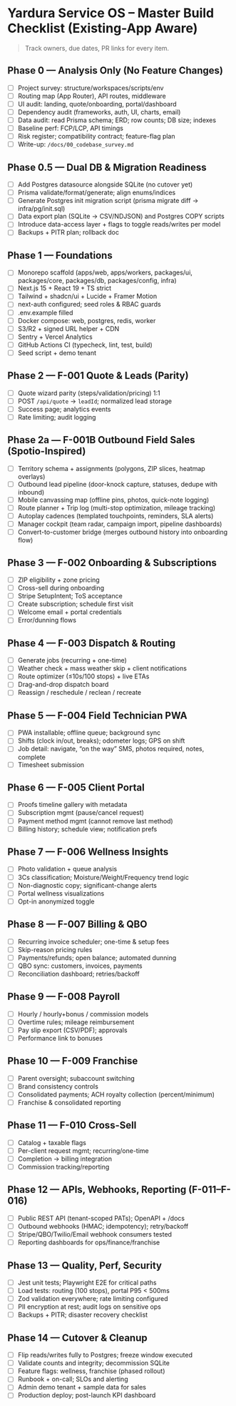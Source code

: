 # Yardura Service OS – Master Build Checklist (Existing-App Aware)

> Track owners, due dates, PR links for every item.

## Phase 0 — **Analysis Only (No Feature Changes)**

- [ ] Project survey: structure/workspaces/scripts/env
- [ ] Routing map (App Router), API routes, middleware
- [ ] UI audit: landing, quote/onboarding, portal/dashboard
- [ ] Dependency audit (frameworks, auth, UI, charts, email)
- [ ] Data audit: read Prisma schema; ERD; row counts; DB size; indexes
- [ ] Baseline perf: FCP/LCP, API timings
- [ ] Risk register; compatibility contract; feature-flag plan
- [ ] Write-up: `/docs/00_codebase_survey.md`

## Phase 0.5 — **Dual DB & Migration Readiness**

- [ ] Add Postgres datasource alongside SQLite (no cutover yet)
- [ ] Prisma validate/format/generate; align enums/indices
- [ ] Generate Postgres init migration script (prisma migrate diff → infra/pg/init.sql)
- [ ] Data export plan (SQLite → CSV/NDJSON) and Postgres COPY scripts
- [ ] Introduce data-access layer + flags to toggle reads/writes per model
- [ ] Backups + PITR plan; rollback doc

## Phase 1 — Foundations

- [ ] Monorepo scaffold (apps/web, apps/workers, packages/ui, packages/core, packages/db, packages/config, infra)
- [ ] Next.js 15 + React 19 + TS strict
- [ ] Tailwind + shadcn/ui + Lucide + Framer Motion
- [ ] next-auth configured; seed roles & RBAC guards
- [ ] .env.example filled
- [ ] Docker compose: web, postgres, redis, worker
- [ ] S3/R2 + signed URL helper + CDN
- [ ] Sentry + Vercel Analytics
- [ ] GitHub Actions CI (typecheck, lint, test, build)
- [ ] Seed script + demo tenant

## Phase 2 — F-001 Quote & Leads (Parity)

- [ ] Quote wizard parity (steps/validation/pricing) 1:1
- [ ] POST `/api/quote` → `leadId`; normalized lead storage
- [ ] Success page; analytics events
- [ ] Rate limiting; audit logging

## Phase 2a — F-001B Outbound Field Sales (Spotio-Inspired)

- [ ] Territory schema + assignments (polygons, ZIP slices, heatmap overlays)
- [ ] Outbound lead pipeline (door-knock capture, statuses, dedupe with inbound)
- [ ] Mobile canvassing map (offline pins, photos, quick-note logging)
- [ ] Route planner + Trip log (multi-stop optimization, mileage tracking)
- [ ] Autoplay cadences (templated touchpoints, reminders, SLA alerts)
- [ ] Manager cockpit (team radar, campaign import, pipeline dashboards)
- [ ] Convert-to-customer bridge (merges outbound history into onboarding flow)

## Phase 3 — F-002 Onboarding & Subscriptions

- [ ] ZIP eligibility + zone pricing
- [ ] Cross-sell during onboarding
- [ ] Stripe SetupIntent; ToS acceptance
- [ ] Create subscription; schedule first visit
- [ ] Welcome email + portal credentials
- [ ] Error/dunning flows

## Phase 4 — F-003 Dispatch & Routing

- [ ] Generate jobs (recurring + one-time)
- [ ] Weather check + mass weather skip + client notifications
- [ ] Route optimizer (≤10s/100 stops) + live ETAs
- [ ] Drag-and-drop dispatch board
- [ ] Reassign / reschedule / reclean / recreate

## Phase 5 — F-004 Field Technician PWA

- [ ] PWA installable; offline queue; background sync
- [ ] Shifts (clock in/out, breaks); odometer logs; GPS on shift
- [ ] Job detail: navigate, “on the way” SMS, photos required, notes, complete
- [ ] Timesheet submission

## Phase 6 — F-005 Client Portal

- [ ] Proofs timeline gallery with metadata
- [ ] Subscription mgmt (pause/cancel request)
- [ ] Payment method mgmt (cannot remove last method)
- [ ] Billing history; schedule view; notification prefs

## Phase 7 — F-006 Wellness Insights

- [ ] Photo validation + queue analysis
- [ ] 3Cs classification; Moisture/Weight/Frequency trend logic
- [ ] Non-diagnostic copy; significant-change alerts
- [ ] Portal wellness visualizations
- [ ] Opt-in anonymized toggle

## Phase 8 — F-007 Billing & QBO

- [ ] Recurring invoice scheduler; one-time & setup fees
- [ ] Skip-reason pricing rules
- [ ] Payments/refunds; open balance; automated dunning
- [ ] QBO sync: customers, invoices, payments
- [ ] Reconciliation dashboard; retries/backoff

## Phase 9 — F-008 Payroll

- [ ] Hourly / hourly+bonus / commission models
- [ ] Overtime rules; mileage reimbursement
- [ ] Pay slip export (CSV/PDF); approvals
- [ ] Performance link to bonuses

## Phase 10 — F-009 Franchise

- [ ] Parent oversight; subaccount switching
- [ ] Brand consistency controls
- [ ] Consolidated payments; ACH royalty collection (percent/minimum)
- [ ] Franchise & consolidated reporting

## Phase 11 — F-010 Cross-Sell

- [ ] Catalog + taxable flags
- [ ] Per-client request mgmt; recurring/one-time
- [ ] Completion → billing integration
- [ ] Commission tracking/reporting

## Phase 12 — APIs, Webhooks, Reporting (F-011–F-016)

- [ ] Public REST API (tenant-scoped PATs); OpenAPI + /docs
- [ ] Outbound webhooks (HMAC; idempotency); retry/backoff
- [ ] Stripe/QBO/Twilio/Email webhook consumers tested
- [ ] Reporting dashboards for ops/finance/franchise

## Phase 13 — Quality, Perf, Security

- [ ] Jest unit tests; Playwright E2E for critical paths
- [ ] Load tests: routing (100 stops), portal P95 < 500ms
- [ ] Zod validation everywhere; rate limiting configured
- [ ] PII encryption at rest; audit logs on sensitive ops
- [ ] Backups + PITR; disaster recovery checklist

## Phase 14 — Cutover & Cleanup

- [ ] Flip reads/writes fully to Postgres; freeze window executed
- [ ] Validate counts and integrity; decommission SQLite
- [ ] Feature flags: wellness, franchise (phased rollout)
- [ ] Runbook + on-call; SLOs and alerting
- [ ] Admin demo tenant + sample data for sales
- [ ] Production deploy; post-launch KPI dashboard
